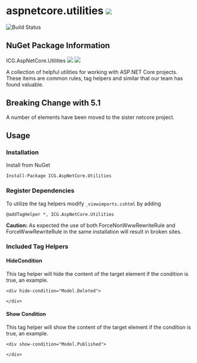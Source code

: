 # aspnetcore.utilities ![](https://img.shields.io/github/license/iowacomputergurus/aspnetcore.utilities.svg)

![Build Status](https://github.com/IowaComputerGurus/aspnetcore.utilities/actions/workflows/ci-build.yml/badge.svg)

## NuGet Package Information
ICG.AspNetCore.Utilities ![](https://img.shields.io/nuget/v/icg.aspnetcore.utilities.svg) ![](https://img.shields.io/nuget/dt/icg.aspnetcore.utilities.svg)


A collection of helpful utilities for working with ASP.NET Core projects.  These items are common rules, tag helpers and similar that our team has found valuable.

## Breaking Change with 5.1

A number of elements have been moved to the sister netcore project.

## Usage

### Installation

Install from NuGet

```
Install-Package ICG.AspNetCore.Utilities
```

### Register Dependencies

To utilize the tag helpers modify `_viewimports.cshtml` by adding

```
@addTagHelper *, ICG.AspNetCore.Utilities
```

**Caution:** As expected the use of both ForceNonWwwRewriteRule and ForceWwwRewriteRule in the same installation will result in broken sites.

### Included Tag Helpers

#### HideCondition 
This tag helper will hide the content of the target element if the condition is true, an example.

```
<div hide-condition="Model.Deleted">

</div>
```

#### Show Condition
This tag helper will show the content of the target element if the condition is true, an example.

```
<div show-condition="Model.Published">

</div>
```

